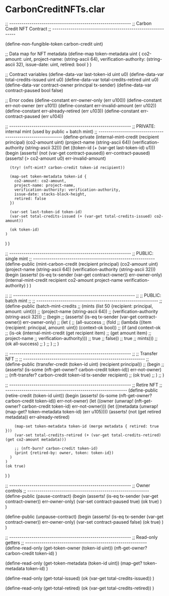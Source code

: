 # CarbonCreditNFTs.clar
;; ------------------------------------------------------------
;; Carbon Credit NFT Contract
;; ------------------------------------------------------------

(define-non-fungible-token carbon-credit uint)

;; Data map for NFT metadata
(define-map token-metadata
  uint
  {
    co2-amount: uint,
    project-name: (string-ascii 64),
    verification-authority: (string-ascii 32),
    issue-date: uint,
    retired: bool
  }
)

;; Contract variables
(define-data-var last-token-id uint u0)
(define-data-var total-credits-issued uint u0)
(define-data-var total-credits-retired uint u0)
(define-data-var contract-owner principal tx-sender)
(define-data-var contract-paused bool false)

;; Error codes
(define-constant err-owner-only (err u100))
(define-constant err-not-owner (err u101))
(define-constant err-invalid-amount (err u102))
(define-constant err-already-retired (err u103))
(define-constant err-contract-paused (err u104))

;; ------------------------------------------------------------
;; PRIVATE: internal mint (used by public + batch mint)
;; ------------------------------------------------------------
(define-private (internal-mint-credit
    (recipient principal)
    (co2-amount uint)
    (project-name (string-ascii 64))
    (verification-authority (string-ascii 32)))
  (let ((token-id (+ (var-get last-token-id) u1)))
    (begin
      (asserts! (not (var-get contract-paused)) err-contract-paused)
      (asserts! (> co2-amount u0) err-invalid-amount)

      (try! (nft-mint? carbon-credit token-id recipient))

      (map-set token-metadata token-id {
        co2-amount: co2-amount,
        project-name: project-name,
        verification-authority: verification-authority,
        issue-date: stacks-block-height,
        retired: false
      })

      (var-set last-token-id token-id)
      (var-set total-credits-issued (+ (var-get total-credits-issued) co2-amount))

      (ok token-id)
    )
  )
)

;; ------------------------------------------------------------
;; PUBLIC: single mint
;; ------------------------------------------------------------
(define-public (mint-carbon-credit
    (recipient principal)
    (co2-amount uint)
    (project-name (string-ascii 64))
    (verification-authority (string-ascii 32)))
  (begin
    (asserts! (is-eq tx-sender (var-get contract-owner)) err-owner-only)
    (internal-mint-credit recipient co2-amount project-name verification-authority)
  )
)

;; ;; ------------------------------------------------------------
;; ;; PUBLIC: batch mint
;; ;; ------------------------------------------------------------
;; (define-public (batch-mint-credits
;;     (mints (list 50 {recipient: principal, amount: uint}))
;;     (project-name (string-ascii 64))
;;     (verification-authority (string-ascii 32)))
;;   (begin
;;     (asserts! (is-eq tx-sender (var-get contract-owner)) err-owner-only)
;;     (let (
;;           (all-success
;;             (fold
;;               (lambda ((item {recipient: principal, amount: uint}) (context-ok bool))
;;                 (if (and context-ok
;;                          (is-ok (internal-mint-credit (get recipient item)
;;                                                       (get amount item)
;;                                                       project-name
;;                                                       verification-authority)))
;;                     true
;;                     false))
;;               true
;;               mints)))
;;       (ok all-success)
;;     )
;;   )
;; )

;; ------------------------------------------------------------
;; ;; Transfer NFT
;; ;; ------------------------------------------------------------
;; (define-public (transfer-credit (token-id uint) (recipient principal))
;;   (begin
;;     (asserts! (is-some (nft-get-owner? carbon-credit token-id)) err-not-owner)
;;     (nft-transfer? carbon-credit token-id tx-sender recipient)
;;     (ok true)
;;   )
;; )

;; ------------------------------------------------------------
;; Retire NFT
;; ------------------------------------------------------------
(define-public (retire-credit (token-id uint))
  (begin
    (asserts! (is-some (nft-get-owner? carbon-credit token-id)) err-not-owner)
    (let ((owner (unwrap! (nft-get-owner? carbon-credit token-id) err-not-owner)))
      (let ((metadata (unwrap! (map-get? token-metadata token-id) (err u105))))
        (asserts! (not (get retired metadata)) err-already-retired)

        (map-set token-metadata token-id (merge metadata { retired: true }))
        (var-set total-credits-retired (+ (var-get total-credits-retired) (get co2-amount metadata)))

        ;; (nft-burn? carbon-credit token-id)
        (print {retired-by: owner, token: token-id})
      )
    )
    (ok true)
  )
)

;; ------------------------------------------------------------
;; Owner controls
;; ------------------------------------------------------------
(define-public (pause-contract)
  (begin
    (asserts! (is-eq tx-sender (var-get contract-owner)) err-owner-only)
    (var-set contract-paused true)
    (ok true)
  )
)

(define-public (unpause-contract)
  (begin
    (asserts! (is-eq tx-sender (var-get contract-owner)) err-owner-only)
    (var-set contract-paused false)
    (ok true)
  )
)

;; ------------------------------------------------------------
;; Read-only getters
;; ------------------------------------------------------------
(define-read-only (get-token-owner (token-id uint))
  (nft-get-owner? carbon-credit token-id)
)

(define-read-only (get-token-metadata (token-id uint))
  (map-get? token-metadata token-id)
)

(define-read-only (get-total-issued)
  (ok (var-get total-credits-issued))
)

(define-read-only (get-total-retired)
  (ok (var-get total-credits-retired))
)
